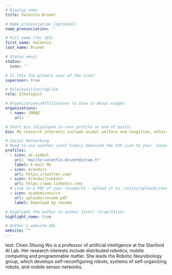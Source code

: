 ```yaml
---
# Display name
title: Valentin Brunet

# Name pronunciation (optional)
name_pronunciation: ''

# Full name (for SEO)
first_name: Valentin
last_name: Brunet

# Status emoji
status:
  icon: ''

# Is this the primary user of the site?
superuser: true

# Role/position/tagline
role: Ethologist

# Organizations/Affiliations to show in About widget
organizations:
  - name: INRAE
    url: ''

# Short bio (displayed in user profile at end of posts)
bio: My research interests include animal welfare and congition, ethics and legislation related to animal protection.

# Social Networking
# Need to use another icon? Simply download the SVG icon to your `assets/media/icons/` folder.
profiles:
  - icon: at-symbol
    url: 'mailto:valentin.brunet@inrae.fr'
    label: E-mail Me
  - icon: brands/x
    url: https://twitter.com/
  - icon: brands/linkedin
    url: https://www.linkedin.com/
  # Link to a PDF of your resume/CV - upload it to `static/uploads/resume.pdf`
  - icon: academicons/cv
    url: uploads/resume.pdf
    label: Download my resume

# Highlight the author in author lists? (true/false)
highlight_name: true

# Author's website URL
website: ""
---
```


test: Chien Shiung Wu is a professor of artificial intelligence at the Stanford AI Lab. Her research interests include
distributed robotics, mobile computing and programmable matter. She leads the Robotic Neurobiology group, which develops
self-reconfiguring robots, systems of self-organizing robots, and mobile sensor networks.
